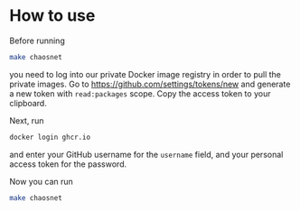 # How to use

Before running 

```sh
make chaosnet
```

you need to log into our private Docker image registry in order to pull the private images. Go to https://github.com/settings/tokens/new and generate a new token with `read:packages` scope. Copy the access token to your clipboard.

Next, run 

```sh
docker login ghcr.io
```

 and enter your GitHub username for the `username` field, and your personal access token for the password.

Now you can run 

```sh
make chaosnet
```